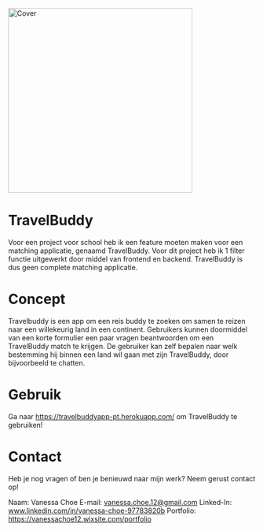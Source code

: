<img src="images/coverTravelBuddy.png" width="375px" alt="Cover">

# TravelBuddy

Voor een project voor school heb ik een feature moeten maken voor een matching applicatie, genaamd TravelBuddy. Voor dit project heb ik 1 filter functie uitgewerkt door middel van frontend en backend. TravelBuddy is dus geen complete matching applicatie.

# Concept 

Travelbuddy is een app om een reis buddy te zoeken om samen te reizen naar een willekeurig land in een continent. Gebruikers kunnen doormiddel van een korte formulier een paar vragen beantwoorden om een TravelBuddy match te krijgen. De gebruiker kan zelf bepalen naar welk bestemming hij binnen een land wil gaan met zijn TravelBuddy, door bijvoorbeeld te chatten.      

# Gebruik

Ga naar https://travelbuddyapp-pt.herokuapp.com/ om TravelBuddy te gebruiken!

# Contact

Heb je nog vragen of ben je benieuwd naar mijn werk? Neem gerust contact op!

Naam: Vanessa Choe
E-mail: vanessa.choe.12@gmail.com
Linked-In: www.linkedin.com/in/vanessa-choe-97783820b
Portfolio: https://vanessachoe12.wixsite.com/portfolio